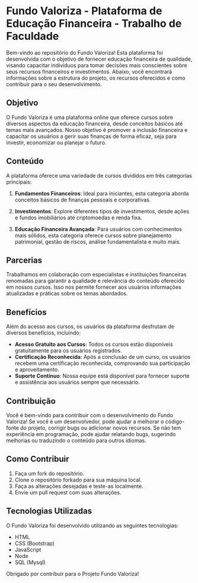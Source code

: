 # Fundo Valoriza - Plataforma de Educação Financeira - Trabalho de Faculdade 

Bem-vindo ao repositório do Fundo Valoriza! Esta plataforma foi desenvolvida com o objetivo de fornecer educação financeira de qualidade, visando capacitar indivíduos para tomar decisões mais conscientes sobre seus recursos financeiros e investimentos. Abaixo, você encontrará informações sobre a estrutura do projeto, os recursos oferecidos e como contribuir para o seu desenvolvimento.

## Objetivo

O Fundo Valoriza é uma plataforma online que oferece cursos sobre diversos aspectos da educação financeira, desde conceitos básicos até temas mais avançados. Nosso objetivo é promover a inclusão financeira e capacitar os usuários a gerir suas finanças de forma eficaz, seja para investir, economizar ou planejar o futuro.

## Conteúdo

A plataforma oferece uma variedade de cursos divididos em três categorias principais:

1. **Fundamentos Financeiros**: Ideal para iniciantes, esta categoria aborda conceitos básicos de finanças pessoais e corporativas.
   
2. **Investimentos**: Explore diferentes tipos de investimentos, desde ações e fundos imobiliários até criptomoedas e renda fixa.

3. **Educação Financeira Avançada**: Para usuários com conhecimentos mais sólidos, esta categoria oferece cursos sobre planejamento patrimonial, gestão de riscos, análise fundamentalista e muito mais.

## Parcerias

Trabalhamos em colaboração com especialistas e instituições financeiras renomadas para garantir a qualidade e relevância do conteúdo oferecido em nossos cursos. Isso nos permite fornecer aos usuários informações atualizadas e práticas sobre os temas abordados.

## Benefícios

Além do acesso aos cursos, os usuários da plataforma desfrutam de diversos benefícios, incluindo:

- **Acesso Gratuito aos Cursos**: Todos os cursos estão disponíveis gratuitamente para os usuários registrados.
- **Certificação Reconhecida**: Após a conclusão de um curso, os usuários recebem uma certificação reconhecida, comprovando sua participação e aproveitamento.
- **Suporte Contínuo**: Nossa equipe está disponível para fornecer suporte e assistência aos usuários sempre que necessário.

## Contribuição

Você é bem-vindo para contribuir com o desenvolvimento do Fundo Valoriza! Se você é um desenvolvedor, pode ajudar a melhorar o código-fonte do projeto, corrigir bugs ou adicionar novos recursos. Se não tem experiência em programação, pode ajudar relatando bugs, sugerindo melhorias ou traduzindo o conteúdo para outros idiomas.

## Como Contribuir

1. Faça um fork do repositório.
2. Clone o repositório forkado para sua máquina local.
3. Faça as alterações desejadas e teste-as localmente.
4. Envie um pull request com suas alterações.

## Tecnologias Utilizadas

O Fundo Valoriza foi desenvolvido utilizando as seguintes tecnologias:

- HTML
- CSS (Bootstrap)
- JavaScript
- Node
- SQL (Mysql)

Obrigado por contribuir para o Projeto Fundo Valoriza!
